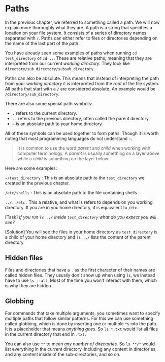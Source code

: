 # Paths

In the previous chapter, we referred to something called a path. We will now
explain more thoroughly what they are. A path is a string that specifies a
location on your file system. It consists of a series of directory names,
separated with `/`. Paths can either refer to files or directories depending on
the name of the last part of the path.

You have already seen some examples of paths when running `cd test_directory`
or `cd ..`. These are relative paths, meaning that they are interpreted from
our current _working directory_. They look like
`directory/sub_directory/subsub_directory`.

<!-- TODO: Maybe explain what "root of the file system" means -->

Paths can also be absolute. This means that instead of interpreting the path
from your _working directory_ it is interpreted from the _root_ of the file
system. All paths that start with a `/` are considered absolute. An example
would be `/directory/sub_directory`.

There are also some special path symbols:
- `.` refers to the current directory.
- `..` refers to the previous directory, often called the parent directory.
- `~` is an absolute path to your home directory.

All of these symbols can be used together to form paths. Though it is worth
noting that most programming languages do not understand `~`.

> It is common to use the word _parent_ and _child_ when working with computer
> terminology. A _parent_ is usually something on a layer above while a _child_
> is something on the layer below.

Here are some examples:

`~/test_directory` : This is an absolute path to the `test_directory` we
created in the previous chapter.

`/etc/shells` : This is an absolute path to the file containing shells

`../../etc` : This a relative, and what is refers to depends on you working
directory. If you are in you home directory, it is equivalent to `/etc`.

[Task]
_If you run `ls ../` inside `test_directory` what do you expect you will see?_

[Solution]
You will see the files in your home directory as `test_directory` is a child of
your home directory and `ls ../` lists the content of the parent directory.

## Hidden files

Files and directories that have a `.` as the first character of their names are
called hidden files. They usually don't show up when using `ls`, we instead
have to use `ls --all`. Most of the time you won't interact with them, which is
why they are hidden.

## Globbing

For commands that take multiple arguments, you sometimes want to specify
multiple paths that follow similar patterns. For this we can use something
called globbing, which is done by inserting one or multiple `*`s into the path.
It is a placeholder that means _anything goes_. So `ls *.txt` would list all
files in the current directory that end in `.txt`.

You can also use `**` to mean _any number of directories_. So `ls **/*` would
list everything in the current directory, including any content in directories,
and any content inside of the sub-directories, and so on.
